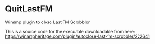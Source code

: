 # QuitLastFM

Winamp plugin to close Last.FM Scrobbler

This is a source code for the execuable downloadable from here:
https://winampheritage.com/plugin/autoclose-last-fm-scrobbler/222641
